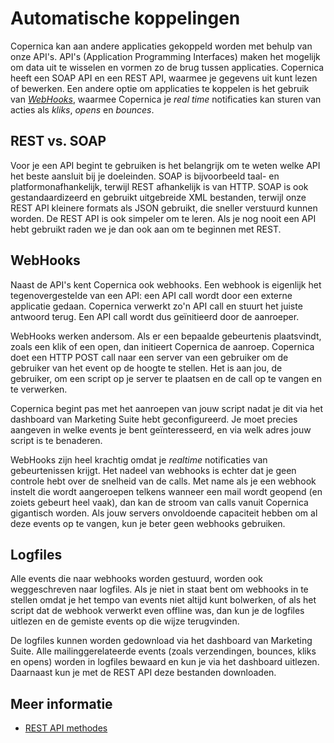 # Automatische koppelingen

Copernica kan aan andere applicaties gekoppeld worden met behulp van onze 
API's. API's (Application Programming Interfaces) maken het mogelijk 
om data uit te wisselen en vormen zo de brug tussen applicaties. 
Copernica heeft een SOAP API en een REST API, waarmee je gegevens uit kunt 
lezen of bewerken. Een andere optie om applicaties te koppelen is het gebruik 
van [*WebHooks*](./webhooks), waarmee Copernica je *real time* notificaties 
kan sturen van acties als *kliks*, *opens* en *bounces*.

## REST vs. SOAP

Voor je een API begint te gebruiken is het belangrijk om te weten welke API 
het beste aansluit bij je doeleinden. SOAP is bijvoorbeeld taal- en platformonafhankelijk, 
terwijl REST afhankelijk is van HTTP. SOAP is ook gestandaardizeerd en gebruikt 
uitgebreide XML bestanden, terwijl onze REST API kleinere formats als JSON gebruikt, die 
sneller verstuurd kunnen worden. De REST API is ook simpeler om te leren. 
Als je nog nooit een API hebt gebruikt raden we je dan ook aan om te beginnen met REST.

## WebHooks

Naast de API's kent Copernica ook webhooks. Een webhook is
eigenlijk het tegenovergestelde van een API: een API call wordt door een
externe applicatie gedaan. Copernica verwerkt zo'n API call en stuurt het 
juiste antwoord terug. Een API call wordt dus geïnitieerd door de aanroeper.

WebHooks werken andersom. Als er een bepaalde gebeurtenis plaatsvindt,
zoals een klik of een open, dan initieert Copernica de aanroep. Copernica doet
een HTTP POST call naar een server van een gebruiker om de gebruiker van het
event op de hoogte te stellen. Het is aan jou, de gebruiker, om een script op 
je server te plaatsen en de call op te vangen en te verwerken.

Copernica begint pas met het aanroepen van jouw script nadat je dit via het
dashboard van Marketing Suite hebt geconfigureerd. Je moet precies aangeven
in welke events je bent geïnteresseerd, en via welk adres jouw script is
te benaderen.

WebHooks zijn heel krachtig omdat je *realtime* notificaties van 
gebeurtenissen krijgt. Het nadeel van webhooks is echter dat je geen 
controle hebt over de snelheid van de calls. Met name als je een webhook 
instelt die wordt aangeroepen telkens wanneer een mail wordt geopend (en
zoiets gebeurt heel vaak), dan kan de stroom van calls vanuit Copernica 
gigantisch worden. Als jouw servers onvoldoende capaciteit hebben om al deze 
events op te vangen, kun je beter geen webhooks gebruiken.

## Logfiles

Alle events die naar webhooks worden gestuurd, worden ook weggeschreven
naar logfiles. Als je niet in staat bent om webhooks in te stellen omdat
je het tempo van events niet altijd kunt bolwerken, of als het script dat 
de webhook verwerkt even offline was, dan kun je de logfiles uitlezen 
en de gemiste events op die wijze terugvinden.

De logfiles kunnen worden gedownload via het dashboard van Marketing Suite. 
Alle mailinggerelateerde events (zoals verzendingen, bounces, kliks en opens)
worden in logfiles bewaard en kun je via het dashboard uitlezen. Daarnaast
kun je met de REST API deze bestanden downloaden.

## Meer informatie

* [REST API methodes](./restv2/rest-api)

